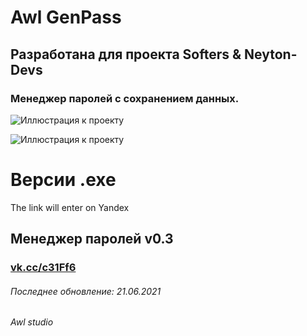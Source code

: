 # Awl GenPass
## Разработана для проекта Softers & Neyton-Devs 
### Менеджер паролей с сохранением данных.
![Иллюстрация к проекту](https://habrastorage.org/webt/5v/4f/-6/5v4f-66time2-pwekgwjgroft88.png)

![Иллюстрация к проекту](https://habrastorage.org/webt/gs/dw/ql/gsdwql8vuap1pd0zgsdhlyyzsea.png)

# Версии .exe 
The link will enter on Yandex
## Менеджер паролей v0.3
 ### [vk.cc/c31Ff6](https://vk.cc/c31Ff6)


###### Последнее обновление: 21.06.2021
###### Awl studio
